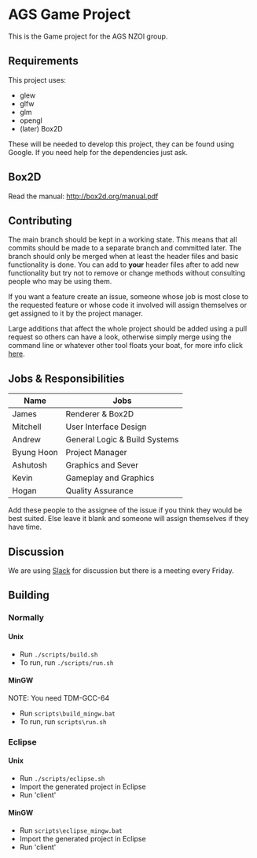 # AGS Game Project
This is the Game project for the AGS NZOI group.

## Requirements

This project uses:
* glew
* glfw
* glm
* opengl
* (later) Box2D

These will be needed to develop this project, they can be found using Google.
If you need help for the dependencies just ask.

## Box2D
Read the manual: http://box2d.org/manual.pdf

## Contributing

The main branch should be kept in a working state. This means that all commits should be made to a separate branch
and committed later. The branch should only be merged when at least the header files and basic functionality is done.
You can add to **your** header files after to add new functionality but try not to remove or change methods without consulting people who may be using them.

If you want a feature create an issue, someone whose job is most close to the requested feature or whose code it involved will assign themselves or get assigned to it by the project manager.

Large additions that affect the whole project should be added using a pull request so others can have a look, otherwise simply merge using the command line or whatever other tool floats your boat, for more info click [here](http://gitref.org/branching/).

## Jobs & Responsibilities

Name | Jobs
-----|------
James | Renderer & Box2D
Mitchell | User Interface Design
Andrew | General Logic & Build Systems
Byung Hoon | Project Manager
Ashutosh | Graphics and Sever
Kevin | Gameplay and Graphics
Hogan | Quality Assurance

Add these people to the assignee of the issue if you think they would be best suited. Else leave it blank and someone will
assign themselves if they have time.

## Discussion

We are using [Slack](https://agsprogramming.slack.com) for discussion but there is a meeting every Friday.

## Building

### Normally

#### Unix
- Run `./scripts/build.sh`  
- To run, run `./scripts/run.sh`  

#### MinGW
NOTE: You need TDM-GCC-64  
- Run `scripts\build_mingw.bat`  
- To run, run `scripts\run.sh`  

### Eclipse

#### Unix

- Run `./scripts/eclipse.sh`  
- Import the generated project in Eclipse  
- Run 'client'  

#### MinGW

- Run `scripts\eclipse_mingw.bat`  
- Import the generated project in Eclipse  
- Run 'client'  
